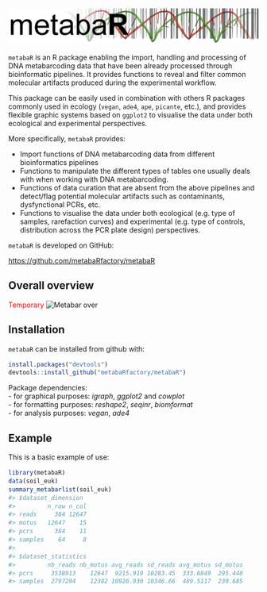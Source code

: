 
<!-- README.md is generated from README.Rmd. Please edit that file -->

![Metabar banner](metabaR.png)

`metabaR` is an R package enabling the import, handling and processing
of DNA metabarcoding data that have been already processed through
bioinformatic pipelines. It provides functions to reveal and filter
common molecular artifacts produced during the experimental workflow.

This package can be easily used in combination with others R packages
commonly used in ecology (`vegan`, `ade4`, `ape`, `picante`, etc.), and
provides flexible graphic systems based on `ggplot2` to visualise the
data under both ecological and experimental perspectives.

More specifically, `metabaR` provides:

  - Import functions of DNA metabarcoding data from different
    bioinformatics pipelines  
  - Functions to manipulate the different types of tables one usually
    deals with when working with DNA metabarcoding.
  - Functions of data curation that are absent from the above pipelines
    and detect/flag potential molecular artifacts such as contaminants,
    dysfynctional PCRs, etc.  
  - Functions to visualise the data under both ecological (e.g. type of
    samples, rarefaction curves) and experimental (e.g. type of
    controls, distribution across the PCR plate design) perspectives.

`metabaR` is developed on GitHub:

<https://github.com/metabaRfactory/metabaR>

## Overall overview

<span style="color:red">Temporary</span> ![Metabar
over](metabaR_overview.png)

## Installation

`metabaR` can be installed from github with:

``` r
install.packages("devtools")
devtools::install_github("metabaRfactory/metabaR")
```

Package dependencies:  
\- for graphical purposes: *igraph*, *ggplot2* and *cowplot*  
\- for formatting purposes: *reshape2*, *seqinr*, *biomformat*  
\- for analysis purposes: *vegan*, *ade4*

## Example

This is a basic example of use:

``` r
library(metabaR)
data(soil_euk)
summary_metabarlist(soil_euk)
#> $dataset_dimension
#>         n_row n_col
#> reads     384 12647
#> motus   12647    15
#> pcrs      384    11
#> samples    64     8
#> 
#> $dataset_statistics
#>         nb_reads nb_motus avg_reads sd_reads avg_motus sd_motus
#> pcrs     3538913    12647  9215.919 10283.45  333.6849  295.440
#> samples  2797294    12382 10926.930 10346.66  489.5117  239.685
```
